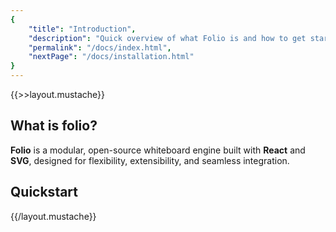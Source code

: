 ```yaml
---
{
    "title": "Introduction",
    "description": "Quick overview of what Folio is and how to get started.",
    "permalink": "/docs/index.html",
    "nextPage": "/docs/installation.html"
}
---
```

{{>>layout.mustache}}

## What is folio?

**Folio** is a modular, open-source whiteboard engine built with **React** and **SVG**, designed for flexibility, extensibility, and seamless integration.

## Quickstart


{{/layout.mustache}}
